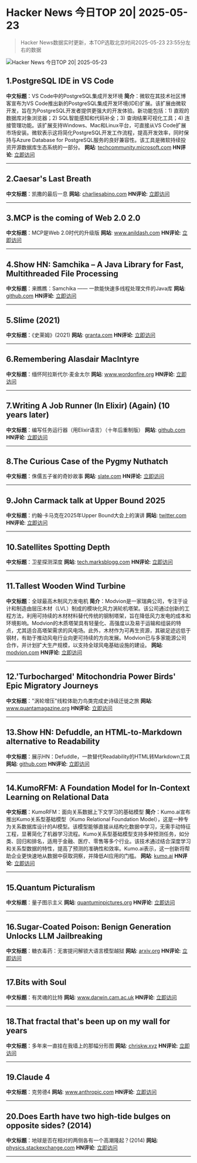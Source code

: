 # Hacker News 今日TOP 20| 2025-05-23

> Hacker News数据实时更新，本TOP选取北京时间2025-05-23 23:55分左右的数据

![Hacker News 今日TOP 20| 2025-05-23](https://img.chuhaix.com/2024/0910_imageFile-1665440404179-628424718_1725901191.png)

## 1.PostgreSQL IDE in VS Code
**中文标题**：VS Code中的PostgreSQL集成开发环境
**简介**：微软在其技术社区博客宣布为VS Code推出新的PostgreSQL集成开发环境(IDE)扩展。该扩展由微软开发，旨在为PostgreSQL开发者提供更强大的开发体验。新功能包括：1) 直观的数据库对象浏览器；2) SQL智能感知和代码补全；3) 查询结果可视化工具；4) 连接管理功能。该扩展支持Windows、Mac和Linux平台，可直接从VS Code扩展市场安装。微软表示这将简化PostgreSQL开发工作流程，提高开发效率，同时保持与Azure Database for PostgreSQL服务的良好兼容性。该工具是微软持续投资开源数据库生态系统的一部分。
**网站**:  <a href='https://techcommunity.microsoft.com/blog/adforpostgresql/announcing-a-new-ide-for-postgresql-in-vs-code-from-microsoft/4414648' target='_blank' rel='nofollow'>techcommunity.microsoft.com</a>
**HN评论**:  <a href='https://news.ycombinator.com/item?id=44073588&utm_source=www.chuhaix.com' target='_blank' rel='nofollow'>立即访问</a>

---

## 2.Caesar's Last Breath
**中文标题**：凯撒的最后一息
**网站**:  <a href='https://charliesabino.com/caesars-last-breath/' target='_blank' rel='nofollow'>charliesabino.com</a>
**HN评论**:  <a href='https://news.ycombinator.com/item?id=44073185&utm_source=www.chuhaix.com' target='_blank' rel='nofollow'>立即访问</a>

---

## 3.MCP is the coming of Web 2.0 2.0
**中文标题**：MCP是Web 2.0时代的升级版
**网站**:  <a href='https://www.anildash.com//2025/05/20/mcp-web20-20/' target='_blank' rel='nofollow'>www.anildash.com</a>
**HN评论**:  <a href='https://news.ycombinator.com/item?id=44073785&utm_source=www.chuhaix.com' target='_blank' rel='nofollow'>立即访问</a>

---

## 4.Show HN: Samchika – A Java Library for Fast, Multithreaded File Processing
**中文标题**：来瞧瞧：Samchika —— 一款能快速多线程处理文件的Java库
**网站**:  <a href='https://github.com/MayankPratap/Samchika' target='_blank' rel='nofollow'>github.com</a>
**HN评论**:  <a href='https://news.ycombinator.com/item?id=44072788&utm_source=www.chuhaix.com' target='_blank' rel='nofollow'>立即访问</a>

---

## 5.Slime (2021)
**中文标题**：《史莱姆》(2021)
**网站**:  <a href='https://granta.com/slime/' target='_blank' rel='nofollow'>granta.com</a>
**HN评论**:  <a href='https://news.ycombinator.com/item?id=44073870&utm_source=www.chuhaix.com' target='_blank' rel='nofollow'>立即访问</a>

---

## 6.Remembering Alasdair MacIntyre
**中文标题**：缅怀阿拉斯代尔·麦金太尔
**网站**:  <a href='https://www.wordonfire.org/articles/remembering-alasdair-macintyre-1929-2025/' target='_blank' rel='nofollow'>www.wordonfire.org</a>
**HN评论**:  <a href='https://news.ycombinator.com/item?id=44071900&utm_source=www.chuhaix.com' target='_blank' rel='nofollow'>立即访问</a>

---

## 7.Writing A Job Runner (In Elixir) (Again) (10 years later)
**中文标题**：编写任务运行器（用Elixir语言）（十年后重制版）
**网站**:  <a href='https://github.com/notactuallytreyanastasio/genstage_tutorial_2025/blob/main/README.md' target='_blank' rel='nofollow'>github.com</a>
**HN评论**:  <a href='https://news.ycombinator.com/item?id=44071610&utm_source=www.chuhaix.com' target='_blank' rel='nofollow'>立即访问</a>

---

## 8.The Curious Case of the Pygmy Nuthatch
**中文标题**：侏儒五子雀的奇妙故事
**网站**:  <a href='https://slate.com/culture/2025/05/birds-movies-charlies-angels-2000-pygmy-nuthatch.html' target='_blank' rel='nofollow'>slate.com</a>
**HN评论**:  <a href='https://news.ycombinator.com/item?id=44050465&utm_source=www.chuhaix.com' target='_blank' rel='nofollow'>立即访问</a>

---

## 9.John Carmack talk at Upper Bound 2025
**中文标题**：约翰·卡马克在2025年Upper Bound大会上的演讲
**网站**:  <a href='https://twitter.com/ID_AA_Carmack/status/1925710474366034326' target='_blank' rel='nofollow'>twitter.com</a>
**HN评论**:  <a href='https://news.ycombinator.com/item?id=44070042&utm_source=www.chuhaix.com' target='_blank' rel='nofollow'>立即访问</a>

---

## 10.Satellites Spotting Depth
**中文标题**：卫星探测深度
**网站**:  <a href='https://tech.marksblogg.com/depth-anything-v2-maxar-ai-detection.html' target='_blank' rel='nofollow'>tech.marksblogg.com</a>
**HN评论**:  <a href='https://news.ycombinator.com/item?id=44049926&utm_source=www.chuhaix.com' target='_blank' rel='nofollow'>立即访问</a>

---

## 11.Tallest Wooden Wind Turbine
**中文标题**：全球最高木制风力发电机
**简介**：Modvion是一家瑞典公司，专注于设计和制造由层压木材（LVL）制成的模块化风力涡轮机塔架。该公司通过创新的工程方法，利用可持续的木材材料替代传统的钢制塔架，旨在降低风力发电的成本和环境影响。Modvion的木质塔架具有轻量化、高强度以及易于运输和组装的特点，尤其适合高塔架需求的风电场。此外，木材作为可再生资源，其碳足迹远低于钢材，有助于推动风电行业向更可持续的方向发展。Modvion已与多家能源公司合作，并计划扩大生产规模，以支持全球风电基础设施的建设。
**网站**:  <a href='https://modvion.com/' target='_blank' rel='nofollow'>modvion.com</a>
**HN评论**:  <a href='https://news.ycombinator.com/item?id=44027471&utm_source=www.chuhaix.com' target='_blank' rel='nofollow'>立即访问</a>

---

## 12.'Turbocharged' Mitochondria Power Birds' Epic Migratory Journeys
**中文标题**："涡轮增压"线粒体助力鸟类完成史诗级迁徙之旅
**网站**:  <a href='https://www.quantamagazine.org/turbocharged-mitochondria-power-birds-epic-migratory-journeys-20250519/' target='_blank' rel='nofollow'>www.quantamagazine.org</a>
**HN评论**:  <a href='https://news.ycombinator.com/item?id=44031082&utm_source=www.chuhaix.com' target='_blank' rel='nofollow'>立即访问</a>

---

## 13.Show HN: Defuddle, an HTML-to-Markdown alternative to Readability
**中文标题**：展示HN：Defuddle，一款替代Readability的HTML转Markdown工具
**网站**:  <a href='https://github.com/kepano/defuddle' target='_blank' rel='nofollow'>github.com</a>
**HN评论**:  <a href='https://news.ycombinator.com/item?id=44067409&utm_source=www.chuhaix.com' target='_blank' rel='nofollow'>立即访问</a>

---

## 14.KumoRFM: A Foundation Model for In-Context Learning on Relational Data
**中文标题**：KumoRFM：面向关系数据上下文学习的基础模型
**简介**：Kumo.ai宣布推出Kumo关系型基础模型（Kumo Relational Foundation Model），这是一种专为关系数据库设计的AI模型。该模型能够直接从结构化数据中学习，无需手动特征工程，显著简化了机器学习流程。Kumo关系型基础模型支持多种预测任务，如分类、回归和排名，适用于金融、医疗、零售等多个行业。该技术通过结合深度学习和关系型数据的特性，提高了预测的准确性和效率。Kumo.ai表示，这一创新将帮助企业更快速地从数据中获取洞察，并降低AI应用的门槛。
**网站**:  <a href='https://kumo.ai/company/news/kumo-relational-foundation-model/' target='_blank' rel='nofollow'>kumo.ai</a>
**HN评论**:  <a href='https://news.ycombinator.com/item?id=44070532&utm_source=www.chuhaix.com' target='_blank' rel='nofollow'>立即访问</a>

---

## 15.Quantum Picturalism
**中文标题**：量子图示主义
**网站**:  <a href='https://quantuminpictures.org/' target='_blank' rel='nofollow'>quantuminpictures.org</a>
**HN评论**:  <a href='https://news.ycombinator.com/item?id=44045617&utm_source=www.chuhaix.com' target='_blank' rel='nofollow'>立即访问</a>

---

## 16.Sugar-Coated Poison: Benign Generation Unlocks LLM Jailbreaking
**中文标题**：糖衣毒药：无害提问解锁大语言模型越狱
**网站**:  <a href='https://arxiv.org/abs/2504.05652' target='_blank' rel='nofollow'>arxiv.org</a>
**HN评论**:  <a href='https://news.ycombinator.com/item?id=44048574&utm_source=www.chuhaix.com' target='_blank' rel='nofollow'>立即访问</a>

---

## 17.Bits with Soul
**中文标题**：有灵魂的比特
**网站**:  <a href='https://www.darwin.cam.ac.uk/lectures/entry/bits-with-soul/' target='_blank' rel='nofollow'>www.darwin.cam.ac.uk</a>
**HN评论**:  <a href='https://news.ycombinator.com/item?id=44031755&utm_source=www.chuhaix.com' target='_blank' rel='nofollow'>立即访问</a>

---

## 18.That fractal that's been up on my wall for years
**中文标题**：多年来一直挂在我墙上的那幅分形图
**网站**:  <a href='https://chriskw.xyz/2025/05/21/Fractal/' target='_blank' rel='nofollow'>chriskw.xyz</a>
**HN评论**:  <a href='https://news.ycombinator.com/item?id=44063248&utm_source=www.chuhaix.com' target='_blank' rel='nofollow'>立即访问</a>

---

## 19.Claude 4
**中文标题**：克劳德4
**网站**:  <a href='https://www.anthropic.com/news/claude-4' target='_blank' rel='nofollow'>www.anthropic.com</a>
**HN评论**:  <a href='https://news.ycombinator.com/item?id=44063703&utm_source=www.chuhaix.com' target='_blank' rel='nofollow'>立即访问</a>

---

## 20.Does Earth have two high-tide bulges on opposite sides? (2014)
**中文标题**：地球是否在相对的两侧各有一个高潮隆起？(2014)
**网站**:  <a href='http://physics.stackexchange.com/questions/121830/does-earth-really-have-two-high-tide-bulges-on-opposite-sides' target='_blank' rel='nofollow'>physics.stackexchange.com</a>
**HN评论**:  <a href='https://news.ycombinator.com/item?id=44065458&utm_source=www.chuhaix.com' target='_blank' rel='nofollow'>立即访问</a>

---


